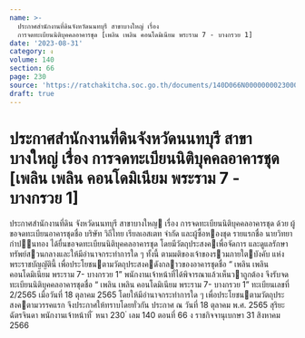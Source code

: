 ```yaml
---
name: >-
  ประกาศสำนักงานที่ดินจังหวัดนนทบุรี สาขาบางใหญ่ เรื่อง
  การจดทะเบียนนิติบุคคลอาคารชุด [เพลิน เพลิน คอนโดมิเนียม พระราม 7 - บางกรวย 1]
date: '2023-08-31'
category: ง
volume: 140
section: 66
page: 230
source: 'https://ratchakitcha.soc.go.th/documents/140D066N0000000023000.pdf'
draft: true
---
```


# ประกาศสำนักงานที่ดินจังหวัดนนทบุรี สาขาบางใหญ่ เรื่อง การจดทะเบียนนิติบุคคลอาคารชุด [เพลิน เพลิน คอนโดมิเนียม พระราม 7 - บางกรวย 1]

ประกาศสํานักงานที่ดิน จังหวัดนนทบุรี สาขาบางใหญ เรื่อง การจดทะเบียนนิติบุคคลอาคารชุด ด้วย ผู้ขอจดทะเบียนอาคารชุดชื่อ บริษัท วิถีไทย เรียลเอสเตท จํากัด และผู้ซื้อหองชุด รายแรกชื่อ นายวิทยา กําปนทอง ได้ยื่นขอจดทะเบียนนิติบุคคลอาคารชุด โดยมีวัตถุประสงคเพื่อจัดการ และดูแลรักษาทรัพย์สวนกลางและให้มีอํานาจกระทําการใด ๆ ทั้งนี้ ตามมติของเจ้าของรวมภายใตบังคับ แห่งพระราชบัญญัตินี้ เพื่อประโยชนตามวัตถุประสงคดังกลาวของอาคารชุดชื่อ “ เพลิน เพลิน คอนโดมิเนียม พระราม 7- บางกรวย 1” พนักงานเจ้าหน้าที่ได้พิจารณาแล้วเห็นวาถูกต้อง จึงรับจดทะเบียนนิติบุคคลอาคารชุดชื่อ “ เพลิน เพลิน คอนโดมิเนียม พระราม 7- บางกรวย 1” ทะเบียนเลขที่ 2/2565 เมื่อวันที่ 18 ตุลาคม 2565 โดยให้มีอํานาจกระทําการใด ๆ เพื่อประโยชนตามวัตถุประสงคตามวรรคแรก จึงประกาศให้ทราบโดยทั่วกัน ประกาศ ณ วันที่ 18 ตุลาคม พ.ศ. 2565 สุริยะ ฉัตรจินดา พนักงานเจ้าหน้าที่ ้ หนา 230 ่ เลม 140 ตอนที่ 66 ง ราชกิจจานุเบกษา 31 สิงหาคม 2566
